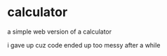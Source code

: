 # calculator
a simple web version of a calculator

i gave up cuz code ended up too messy after a while
